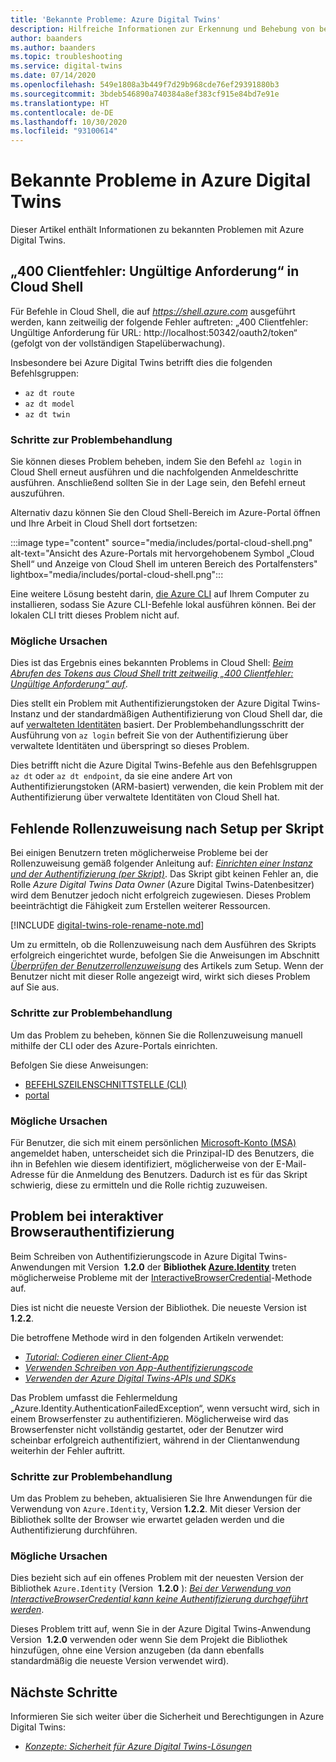 ```yaml
---
title: 'Bekannte Probleme: Azure Digital Twins'
description: Hilfreiche Informationen zur Erkennung und Behebung von bekannten Problemen mit Azure Digital Twins.
author: baanders
ms.author: baanders
ms.topic: troubleshooting
ms.service: digital-twins
ms.date: 07/14/2020
ms.openlocfilehash: 549e1808a3b449f7d29b968cde76ef29391880b3
ms.sourcegitcommit: 3bdeb546890a740384a8ef383cf915e84bd7e91e
ms.translationtype: HT
ms.contentlocale: de-DE
ms.lasthandoff: 10/30/2020
ms.locfileid: "93100614"
---
```

# <a name="known-issues-in-azure-digital-twins"></a>Bekannte Probleme in Azure Digital Twins

Dieser Artikel enthält Informationen zu bekannten Problemen mit Azure Digital Twins.

## <a name="400-client-error-bad-request-in-cloud-shell"></a>„400 Clientfehler: Ungültige Anforderung“ in Cloud Shell

Für Befehle in Cloud Shell, die auf *https://shell.azure.com* ausgeführt werden, kann zeitweilig der folgende Fehler auftreten: „400 Clientfehler: Ungültige Anforderung für URL: http://localhost:50342/oauth2/token“ (gefolgt von der vollständigen Stapelüberwachung).

Insbesondere bei Azure Digital Twins betrifft dies die folgenden Befehlsgruppen:
* `az dt route`
* `az dt model`
* `az dt twin`

### <a name="troubleshooting-steps"></a>Schritte zur Problembehandlung

Sie können dieses Problem beheben, indem Sie den Befehl `az login` in Cloud Shell erneut ausführen und die nachfolgenden Anmeldeschritte ausführen. Anschließend sollten Sie in der Lage sein, den Befehl erneut auszuführen.

Alternativ dazu können Sie den Cloud Shell-Bereich im Azure-Portal öffnen und Ihre Arbeit in Cloud Shell dort fortsetzen:

:::image type="content" source="media/includes/portal-cloud-shell.png" alt-text="Ansicht des Azure-Portals mit hervorgehobenem Symbol „Cloud Shell“ und Anzeige von Cloud Shell im unteren Bereich des Portalfensters" lightbox="media/includes/portal-cloud-shell.png":::

Eine weitere Lösung besteht darin, [die Azure CLI](/cli/azure/install-azure-cli?view=azure-cli-latest&preserve-view=true) auf Ihrem Computer zu installieren, sodass Sie Azure CLI-Befehle lokal ausführen können. Bei der lokalen CLI tritt dieses Problem nicht auf.

### <a name="possible-causes"></a>Mögliche Ursachen

Dies ist das Ergebnis eines bekannten Problems in Cloud Shell: [*Beim Abrufen des Tokens aus Cloud Shell tritt zeitweilig „400 Clientfehler: Ungültige Anforderung“ auf*](https://github.com/Azure/azure-cli/issues/11749).

Dies stellt ein Problem mit Authentifizierungstoken der Azure Digital Twins-Instanz und der standardmäßigen Authentifizierung von Cloud Shell dar, die auf [verwalteten Identitäten](../active-directory/managed-identities-azure-resources/overview.md) basiert. Der Problembehandlungsschritt der Ausführung von `az login` befreit Sie von der Authentifizierung über verwaltete Identitäten und überspringt so dieses Problem.

Dies betrifft nicht die Azure Digital Twins-Befehle aus den Befehlsgruppen `az dt` oder `az dt endpoint`, da sie eine andere Art von Authentifizierungstoken (ARM-basiert) verwenden, die kein Problem mit der Authentifizierung über verwaltete Identitäten von Cloud Shell hat.

## <a name="missing-role-assignment-after-scripted-setup"></a>Fehlende Rollenzuweisung nach Setup per Skript

Bei einigen Benutzern treten möglicherweise Probleme bei der Rollenzuweisung gemäß folgender Anleitung auf: [ *Einrichten einer Instanz und der Authentifizierung (per Skript)*](how-to-set-up-instance-scripted.md). Das Skript gibt keinen Fehler an, die Rolle *Azure Digital Twins Data Owner* (Azure Digital Twins-Datenbesitzer) wird dem Benutzer jedoch nicht erfolgreich zugewiesen. Dieses Problem beeinträchtigt die Fähigkeit zum Erstellen weiterer Ressourcen.

[!INCLUDE [digital-twins-role-rename-note.md](../../includes/digital-twins-role-rename-note.md)]

Um zu ermitteln, ob die Rollenzuweisung nach dem Ausführen des Skripts erfolgreich eingerichtet wurde, befolgen Sie die Anweisungen im Abschnitt [*Überprüfen der Benutzerrollenzuweisung*](how-to-set-up-instance-scripted.md#verify-user-role-assignment) des Artikels zum Setup. Wenn der Benutzer nicht mit dieser Rolle angezeigt wird, wirkt sich dieses Problem auf Sie aus.

### <a name="troubleshooting-steps"></a>Schritte zur Problembehandlung

Um das Problem zu beheben, können Sie die Rollenzuweisung manuell mithilfe der CLI oder des Azure-Portals einrichten. 

Befolgen Sie diese Anweisungen:
* [BEFEHLSZEILENSCHNITTSTELLE (CLI)](how-to-set-up-instance-cli.md#set-up-user-access-permissions)
* [portal](how-to-set-up-instance-portal.md#set-up-user-access-permissions)

### <a name="possible-causes"></a>Mögliche Ursachen

Für Benutzer, die sich mit einem persönlichen [Microsoft-Konto (MSA)](https://account.microsoft.com/account) angemeldet haben, unterscheidet sich die Prinzipal-ID des Benutzers, die ihn in Befehlen wie diesem identifiziert, möglicherweise von der E-Mail-Adresse für die Anmeldung des Benutzers. Dadurch ist es für das Skript schwierig, diese zu ermitteln und die Rolle richtig zuzuweisen.

## <a name="issue-with-interactive-browser-authentication"></a>Problem bei interaktiver Browserauthentifizierung

Beim Schreiben von Authentifizierungscode in Azure Digital Twins-Anwendungen mit Version  **1.2.0** der **Bibliothek [Azure.Identity](/dotnet/api/azure.identity?view=azure-dotnet&preserve-view=true)** treten möglicherweise Probleme mit der [InteractiveBrowserCredential](/dotnet/api/azure.identity.interactivebrowsercredential?view=azure-dotnet&preserve-view=true)-Methode auf.

Dies ist nicht die neueste Version der Bibliothek. Die neueste Version ist **1.2.2**.

Die betroffene Methode wird in den folgenden Artikeln verwendet: 
* [*Tutorial: Codieren einer Client-App*](tutorial-code.md)
* [*Verwenden Schreiben von App-Authentifizierungscode*](how-to-authenticate-client.md)
* [*Verwenden der Azure Digital Twins-APIs und SDKs*](how-to-use-apis-sdks.md)

Das Problem umfasst die Fehlermeldung „Azure.Identity.AuthenticationFailedException“, wenn versucht wird, sich in einem Browserfenster zu authentifizieren. Möglicherweise wird das Browserfenster nicht vollständig gestartet, oder der Benutzer wird scheinbar erfolgreich authentifiziert, während in der Clientanwendung weiterhin der Fehler auftritt.

### <a name="troubleshooting-steps"></a>Schritte zur Problembehandlung

Um das Problem zu beheben, aktualisieren Sie Ihre Anwendungen für die Verwendung von `Azure.Identity`, Version **1.2.2**. Mit dieser Version der Bibliothek sollte der Browser wie erwartet geladen werden und die Authentifizierung durchführen.

### <a name="possible-causes"></a>Mögliche Ursachen

Dies bezieht sich auf ein offenes Problem mit der neuesten Version der Bibliothek `Azure.Identity` (Version  **1.2.0** ): [*Bei der Verwendung von InteractiveBrowserCredential kann keine Authentifizierung durchgeführt werden*](https://github.com/Azure/azure-sdk-for-net/issues/13940).

Dieses Problem tritt auf, wenn Sie in der Azure Digital Twins-Anwendung Version  **1.2.0** verwenden oder wenn Sie dem Projekt die Bibliothek hinzufügen, ohne eine Version anzugeben (da dann ebenfalls standardmäßig die neueste Version verwendet wird).

## <a name="next-steps"></a>Nächste Schritte

Informieren Sie sich weiter über die Sicherheit und Berechtigungen in Azure Digital Twins:
* [*Konzepte: Sicherheit für Azure Digital Twins-Lösungen*](concepts-security.md)